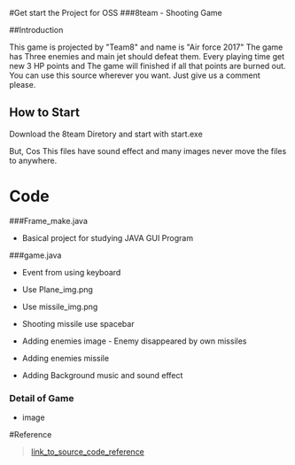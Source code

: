 #Get start the Project for OSS
###8team - Shooting Game

##Introduction

This game is projected by "Team8" and name is "Air force 2017"
The game has Three enemies and main jet should defeat them.
Every playing time get new 3 HP points and The game will finished if all that points are burned out.
You can use this source wherever you want. Just give us a comment please.
 
## How to Start 

Download the 8team Diretory and start with start.exe

But, Cos This files have sound effect and many images never move the files to anywhere.


# Code
###Frame_make.java

* Basical project for studying JAVA GUI Program




###game.java

* Event from using keyboard
 
* Use Plane_img.png 

* Use missile_img.png

* Shooting missile use spacebar 

* Adding enemies image - Enemy disappeared by own missiles

* Adding enemies missile

* Adding Background music and sound effect


### Detail of Game

* image












#Reference
>[link_to_source_code_reference](http://blog.naver.com/dosem321/40170781167#)
